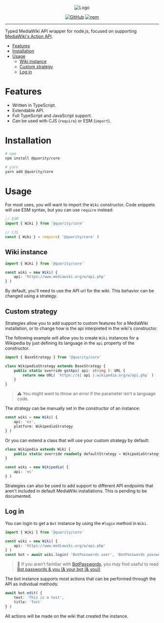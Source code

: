 <div style="text-align: center;">

![Logo](https://avatars.githubusercontent.com/u/126923974?s=200&v=4)

[![GitHub](https://img.shields.io/github/license/sapphiredev/framework)](https://github.com/wikiscript-js/core/blob/main/LICENSE.md)
[![npm](https://img.shields.io/npm/v/@quority/core?color=crimson&logo=npm&style=flat-square)](https://www.npmjs.com/package/@sapphire/framework)
</div>

---
Typed MediaWiki API wrapper for node.js, focused on supporting [MediaWiki's Action API](https://www.mediawiki.org/wiki/API:Main_page).

- [Features](#features)
- [Installation](#installation)
- [Usage](#usage)
	- [Wiki instance](#wiki-instance)
	- [Custom strategy](#custom-strategy)
	- [Log in](#log-in)

# Features
- Written in TypeScript.
- Extendable API.
- Full TypeScript and JavaScript support.
- Can be used with CJS (`require`) or ESM (`import`).

# Installation
```bash
# npm
npm install @quority/core

# yarn
yarn add @quority/core
```

# Usage
For most uses, you will want to import the `Wiki` constructor. Code snippets will use ESM syntax, but you can use `require` instead:

```ts
// ESM
import { Wiki } from '@quority/core'

// CJS
const { Wiki } = require( '@quority/core' )
```

## Wiki instance
```ts
import { Wiki } from '@quority/core'

const wiki = new Wiki( {
	api: 'https://www.mediawiki.org/w/api.php'
} )
```

By default, you'll need to use the API url for the wiki. This behavior can be changed using a strategy.

## Custom strategy
Strategies allow you to add support to custom features for a MediaWiki installation, or to change how is the api interpreted in the wiki's constructor.

The following example will allow you to create `Wiki` instances for a Wikipedia by just defining its language in the `api` property of the constructor.

```ts
import { BaseStrategy } from '@quority/core'

class WikipediaStrategy extends BaseStrategy {
	public static override getApi( api: string ): URL {
		return new URL( `https://${ api }.wikipedia.org/w/api.php` )
	}
}
```
> :warning: You might want to throw an error if the parameter isn't a language code.

The strategy can be manually set in the constructor of an instance:

```ts
const wiki = new Wiki( {
	api: 'es',
	platform: WikipediaStrategy
} )
```

Or you can extend a class that will use your custom strategy by default:

```ts
class Wikipedia extends Wiki {
	public static override readonly defaultStrategy = WikipediaStrategy
}

const wiki = new Wikipedia( {
	api: 'es'
} )
```

Strategies can also be used to add support to different API endpoints that aren't included in default MediaWiki installations. This is pending to be documented.

## Log in
You can login to get a `Bot` instance by using the `#login` method in `Wiki`.

```ts
import { Wiki } from '@quority/core'

const wiki = new Wiki( {
	api: 'https://www.mediawiki.org/w/api.php'
} )
const bot = await wiki.login( 'BotPasswords user', 'BotPasswords password' )
```
> :floppy_disk: If you aren't familiar with [BotPasswords](https://www.mediawiki.org/wiki/Manual:Bot_passwords), you may find useful to read [Bot passwords & you (& your bot (& you))](https://river.me/blog/bot-passwords/)

The bot instance supports most actions that can be performed through the API as individual methods:

```ts
await bot.edit( {
	text: 'This is a test',
	title: 'Test'
} )
```

All actions will be made on the wiki that created the instance.